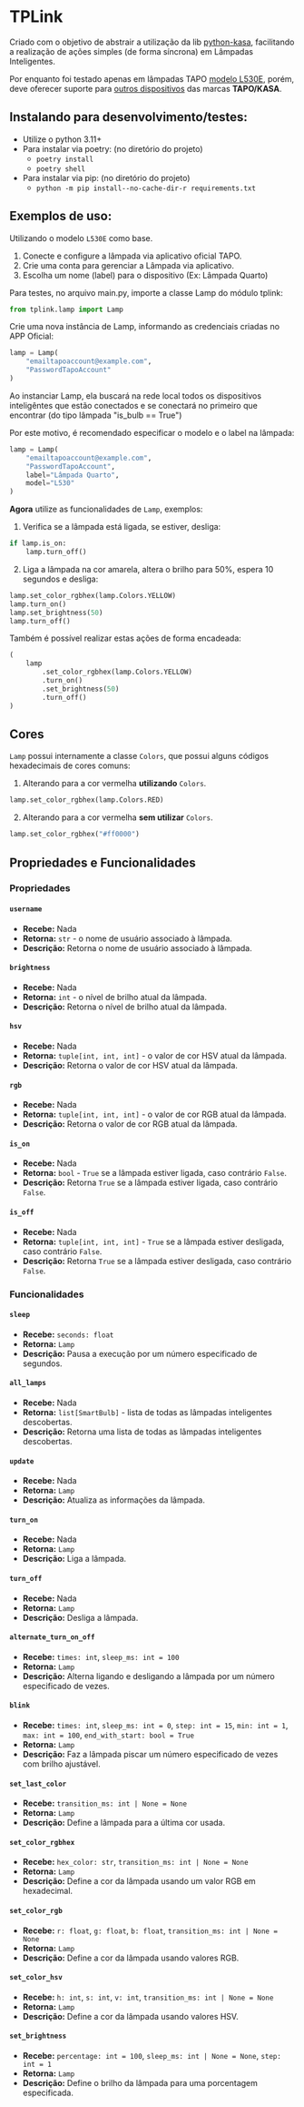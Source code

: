 # TPLink

Criado com o objetivo de abstrair a utilização da lib [python-kasa](https://github.com/python-kasa/python-kasa), facilitando a realização de ações simples (de forma síncrona) em Lâmpadas Inteligentes.

Por enquanto foi testado apenas em lâmpadas TAPO [modelo L530E](https://www.amazon.com.br/LAMPADA-INTELIGENTE-TP-LINK-L530E-AJUSTE/dp/B08GDC99PX/ref=sr_1_2?__mk_pt_BR=%C3%85M%C3%85%C5%BD%C3%95%C3%91&crid=21ET49R06NSWW&dib=eyJ2IjoiMSJ9.Jlxns5So4V3YyKLZu9tNy_wcLaaMxnfNIk0jtm7n18Jrelr8HQu122XV6YcOcftpIvR3CF-Ih7uTVWJPc_SzIlvgBgSveaYL4CjmKflrUX6ZYeqkfETHkk-GHpXN9AxejWS3b7tBUhWPj9zO6fm-gH4H0vFVOzb0dCG1GKcnPBbZWMafEwG9_1ezq2K6OiCfNjgzodSZ7h1cZQ5MP657N9uNVDpORBWL6glpFgCSDT4.qdSrm1l6dkiC2rCNf7cPlykTOJMzdITwK14LAeKOb6I&dib_tag=se&keywords=LAMPADA+WI-FI+INTELIGENTE+TP-LINK+TAPO+L530E&qid=1719080830&s=hi&sprefix=lampada+l530e%2Chi%2C177&sr=1-2), porém, deve oferecer suporte para [outros dispositivos](https://github.com/python-kasa/python-kasa/blob/master/SUPPORTED.md) das marcas **TAPO/KASA**.

## Instalando para desenvolvimento/testes:

* Utilize o python 3.11+
* Para instalar via poetry: (no diretório do projeto)
  * `poetry install`
  * `poetry shell`
* Para instalar via pip: (no diretório do projeto)
  * `python -m pip install--no-cache-dir-r requirements.txt`

## Exemplos de uso:

Utilizando o modelo `L530E` como base.

1. Conecte e configure a lâmpada via aplicativo oficial TAPO.
2. Crie uma conta para gerenciar a Lâmpada via aplicativo.
3. Escolha um nome (label) para o dispositivo (Ex: Lâmpada Quarto)

Para testes, no arquivo main.py, importe a classe Lamp do módulo tplink:

```py
from tplink.lamp import Lamp
```

Crie uma nova instância de Lamp, informando as credenciais criadas no APP Oficial:

```py
lamp = Lamp(
    "emailtapoaccount@example.com", 
    "PasswordTapoAccount"
)
```

Ao instanciar Lamp, ela buscará na rede local todos os dispositivos inteligêntes que estão conectados e se conectará no primeiro que encontrar (do tipo lâmpada "is_bulb == True")

Por este motivo, é recomendado especificar o modelo e o label na lâmpada:

```py
lamp = Lamp(
    "emailtapoaccount@example.com", 
    "PasswordTapoAccount",
    label="Lâmpada Quarto", 
    model="L530"
)
```

**Agora** utilize as funcionalidades de `Lamp`, exemplos:

1. Verifica se a lâmpada está ligada, se estiver, desliga:

```py
if lamp.is_on:
    lamp.turn_off()
```

2. Liga a lâmpada na cor amarela, altera o brilho para 50%, espera 10 segundos e desliga:

```py
lamp.set_color_rgbhex(lamp.Colors.YELLOW)
lamp.turn_on()
lamp.set_brightness(50)
lamp.turn_off()
```

Também é possível realizar estas ações de forma encadeada:

```py
(
    lamp
        .set_color_rgbhex(lamp.Colors.YELLOW)
        .turn_on()
        .set_brightness(50)
        .turn_off()
)
```

## Cores

`Lamp` possui internamente a classe `Colors`, que possui alguns códigos hexadecimais de cores comuns:

1. Alterando para a cor vermelha **utilizando** `Colors`.

```py
lamp.set_color_rgbhex(lamp.Colors.RED)
```

2. Alterando para a cor vermelha **sem utilizar** `Colors`.

```py
lamp.set_color_rgbhex("#ff0000")
```

## Propriedades e Funcionalidades

### Propriedades

#### `username`

* **Recebe:** Nada
* **Retorna:** `str` - o nome de usuário associado à lâmpada.
* **Descrição:** Retorna o nome de usuário associado à lâmpada.

#### `brightness`

* **Recebe:** Nada
* **Retorna:** `int` - o nível de brilho atual da lâmpada.
* **Descrição:** Retorna o nível de brilho atual da lâmpada.

#### `hsv`

* **Recebe:** Nada
* **Retorna:** `tuple[int, int, int]` - o valor de cor HSV atual da lâmpada.
* **Descrição:** Retorna o valor de cor HSV atual da lâmpada.

#### `rgb`

* **Recebe:** Nada
* **Retorna:** `tuple[int, int, int]` - o valor de cor RGB atual da lâmpada.
* **Descrição:** Retorna o valor de cor RGB atual da lâmpada.

#### `is_on`

* **Recebe:** Nada
* **Retorna:** `bool` - `True` se a lâmpada estiver ligada, caso contrário `False`.
* **Descrição:** Retorna `True` se a lâmpada estiver ligada, caso contrário `False`.

#### `is_off`

* **Recebe:** Nada
* **Retorna:** `tuple[int, int, int]` - `True` se a lâmpada estiver desligada, caso contrário `False`.
* **Descrição:** Retorna `True` se a lâmpada estiver desligada, caso contrário `False`.

### Funcionalidades

#### `sleep`

* **Recebe:** `seconds: float`
* **Retorna:** `Lamp`
* **Descrição:** Pausa a execução por um número especificado de segundos.

#### `all_lamps`

* **Recebe:** Nada
* **Retorna:** `list[SmartBulb]` - lista de todas as lâmpadas inteligentes descobertas.
* **Descrição:** Retorna uma lista de todas as lâmpadas inteligentes descobertas.

#### `update`

* **Recebe:** Nada
* **Retorna:** `Lamp`
* **Descrição:** Atualiza as informações da lâmpada.

#### `turn_on`

* **Recebe:** Nada
* **Retorna:** `Lamp`
* **Descrição:** Liga a lâmpada.

#### `turn_off`

* **Recebe:** Nada
* **Retorna:** `Lamp`
* **Descrição:** Desliga a lâmpada.

#### `alternate_turn_on_off`

* **Recebe:** `times: int`, `sleep_ms: int = 100`
* **Retorna:** `Lamp`
* **Descrição:** Alterna ligando e desligando a lâmpada por um número especificado de vezes.

#### `blink`

* **Recebe:** `times: int`, `sleep_ms: int = 0`, `step: int = 15`, `min: int = 1`, `max: int = 100`, `end_with_start: bool = True`
* **Retorna:** `Lamp`
* **Descrição:** Faz a lâmpada piscar um número especificado de vezes com brilho ajustável.

#### `set_last_color`

* **Recebe:** `transition_ms: int | None = None`
* **Retorna:** `Lamp`
* **Descrição:** Define a lâmpada para a última cor usada.

#### `set_color_rgbhex`

* **Recebe:** `hex_color: str`, `transition_ms: int | None = None`
* **Retorna:** `Lamp`
* **Descrição:** Define a cor da lâmpada usando um valor RGB em hexadecimal.

#### `set_color_rgb`

* **Recebe:** `r: float`, `g: float`, `b: float`, `transition_ms: int | None = None`
* **Retorna:** `Lamp`
* **Descrição:** Define a cor da lâmpada usando valores RGB.

#### `set_color_hsv`

* **Recebe:** `h: int`, `s: int`, `v: int`, `transition_ms: int | None = None`
* **Retorna:** `Lamp`
* **Descrição:** Define a cor da lâmpada usando valores HSV.

#### `set_brightness`

* **Recebe:** `percentage: int = 100`, `sleep_ms: int | None = None`, `step: int = 1`
* **Retorna:** `Lamp`
* **Descrição:** Define o brilho da lâmpada para uma porcentagem especificada.
